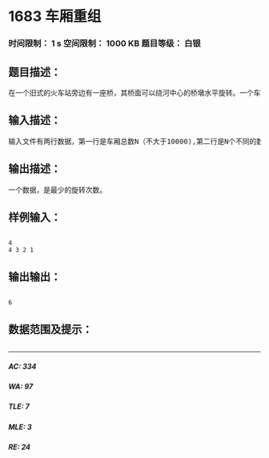 # 1683 车厢重组   
### 时间限制： 1 s     空间限制： 1000 KB     题目等级： 白银  
## 题目描述：  

<pre>
在一个旧式的火车站旁边有一座桥，其桥面可以绕河中心的桥墩水平旋转。一个车站的职工发现桥的长度最多能容纳两节车厢，如果将桥旋转180度，则可以把相邻两节车厢的位置交换，用这种方法可以重新排列车厢的顺序。于是他就负责用这座桥将进站的车厢按车厢号从小到大排列。他退休后，火车站决定将这一工作自动化，其中一项重要的工作是编一个程序，输入初始的车厢顺序，计算最少用多少步就能将车厢排序。
</pre>
  
  
## 输入描述：  

<pre>
输入文件有两行数据，第一行是车厢总数N（不大于10000),第二行是N个不同的数表示初始的车厢顺序。
</pre>
  
  
## 输出描述：  

<pre>
一个数据，是最少的旋转次数。
</pre>
  
  
## 样例输入：  

<pre><code>
4
4 3 2 1 
</code></pre>
  
  
## 输出输出：  

<pre><code>
6
</code></pre>
  
  
## 数据范围及提示：  

<pre>
</pre>
  
  
***  

##### AC: 334  
##### WA: 97  
##### TLE: 7  
##### MLE: 3  
##### RE: 24  
